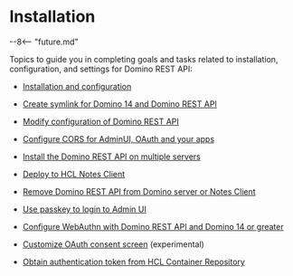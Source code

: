 # Installation

--8<-- "future.md"

Topics to guide you in completing goals and tasks related to installation, configuration, and settings for Domino REST API:

- [Installation and configuration](../../tutorial/installconfig/index.md)

- [Create symlink for Domino 14 and Domino REST API](symlink.md)

- [Modify configuration of Domino REST API](configparam.md)

- [Configure CORS for AdminUI, OAuth and your apps](cors.md)

- [Install the Domino REST API on multiple servers](multiserver.md)

- [Deploy to HCL Notes Client](notesclient.md)

- [Remove Domino REST API from Domino server or Notes Client](uninstall.md)

- [Use passkey to login to Admin UI](passkey.md)

- [Configure WebAuthn with Domino REST API and Domino 14 or greater](webauthn.md)

- [Customize OAuth consent screen](oauthoscreen.md) (experimental)

- [Obtain authentication token from HCL Container Repository](obtainauthenticationtoken.md)

<!--
## Let's connect

"feedback.md"
-->